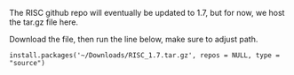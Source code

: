 The RISC github repo will eventually be updated to 1.7, but for now, we host the tar.gz file here.

Download the file, then run the line below, make sure to adjust path.
```
install.packages('~/Downloads/RISC_1.7.tar.gz', repos = NULL, type = "source")
```

